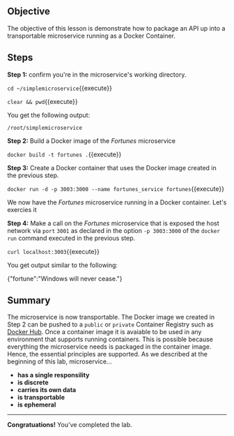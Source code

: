 ## Objective
The objective of this lesson is demonstrate how to package an API up into a transportable microservice running as a Docker Container.

## Steps

**Step 1:** confirm you're in the microservice's working directory.

`cd ~/simplemicroservice`{{execute}}

`clear && pwd`{{execute}}

You get the following output:

`/root/simplemicroservice`

**Step 2:** Build a Docker image of the *Fortunes* microservice

`docker build -t fortunes .`{{execute}}

**Step 3:** Create a Docker container that uses the Docker image created in the previous step.

`docker run -d -p 3003:3000 --name fortunes_service fortunes`{{execute}}

We now have the *Fortunes* microservice running in a Docker container. Let's exercies it

**Step 4:** Make a call on the *Fortunes* microservice that is exposed the host network via `port` `3001` as declared in the option `-p 3003:3000` of the `docker run` command executed in the previous step.

`curl localhost:3003`{{execute}}

You get output similar to the following:

{"fortune":"Windows will never cease."}

## Summary

The microservice is now transportable. The Docker image we created in Step 2 can be pushed to a `public` or `private` Container Registry such as [Docker Hub](https://hub.docker.com/). Once a container image it is avaiable to be used in any environment that supports running containers. This is possible because everything the microservice needs is packaged in the container image. Hence, the essential principles are supported. As we described at the beginning of this lab, microservice...

* **has a single responsility**
* **is discrete**
* **carries its own data**
* **is transportable**
* **is ephemeral**

---

**Congratuations!** You've completed the lab.